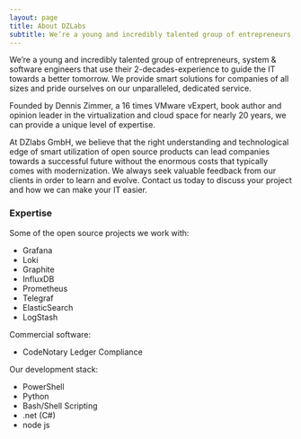 ```yaml
---
layout: page
title: About DZLabs
subtitle: We’re a young and incredibly talented group of entrepreneurs, system & software engineers
---
```


We’re a young and incredibly talented group of entrepreneurs, system & software engineers that use their 2-decades-experience to guide the IT towards a better tomorrow. We provide smart solutions for companies of all sizes and pride ourselves on our unparalleled, dedicated service.

Founded by Dennis Zimmer, a 16 times VMware vExpert, book author and opinion leader in the virtualization and cloud space for nearly 20 years, we can provide a unique level of expertise.

At DZlabs GmbH, we believe that the right understanding and technological edge of smart utilization of open source products can lead companies towards a successful future without the enormous costs that typically comes with modernization. We always seek valuable feedback from our clients in order to learn and evolve. Contact us today to discuss your project and how we can make your IT easier.

### Expertise

Some of the open source projects we work with:

* Grafana
* Loki
* Graphite
* InfluxDB
* Prometheus
* Telegraf
* ElasticSearch
* LogStash

Commercial software:

* CodeNotary Ledger Compliance

Our development stack:

* PowerShell
* Python
* Bash/Shell Scripting
* .net (C#)
* node js
